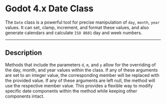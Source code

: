 # Godot 4.x Date Class
The `Date` class is a powerful tool for precise manipulation of `day`, `month`, `year` values. It can set, clamp, increment, and format these values, and also generate calendars and calculate `ISO 8601` day and week numbers.
___
## Description
Methods that include the parameters `d`, `m`, and `y` allow for the overriding of the day, month, and year values within the class. If any of these arguments are set to an integer value, the corresponding member will be replaced with the provided value. If any of these arguments are left null, the method will use the respective member value. This provides a flexible way to modify specific date components within the method while keeping other components intact.
